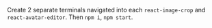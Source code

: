 
Create 2 separate terminals navigated into each `react-image-crop` and `react-avatar-editor`. Then `npm i`, `npm start`.
